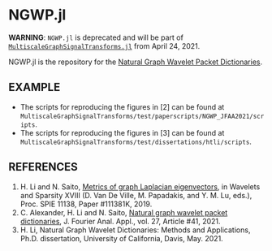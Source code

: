 # NGWP.jl

<!-- [![Build Status](https://travis-ci.com/haotian127/NGWP.jl.svg?branch=master)](https://travis-ci.com/haotian127/NGWP.jl)
[![Build Status](https://ci.appveyor.com/api/projects/status/github/haotian127/NGWP.jl?svg=true)](https://ci.appveyor.com/project/haotian127/NGWP-jl)
[![Coverage](https://codecov.io/gh/haotian127/NGWP.jl/branch/master/graph/badge.svg)](https://codecov.io/gh/haotian127/NGWP.jl)
[![Coverage](https://coveralls.io/repos/github/haotian127/NGWP.jl/badge.svg?branch=master)](https://coveralls.io/github/haotian127/NGWP.jl?branch=master) -->

**WARNING**: `NGWP.jl` is deprecated and will be part of [`MultiscaleGraphSignalTransforms.jl`](https://github.com/UCD4IDS/MultiscaleGraphSignalTransforms.jl) from April 24, 2021.

NGWP.jl is the repository for the [Natural Graph Wavelet Packet Dictionaries](https://link.springer.com/article/10.1007/s00041-021-09832-3).

<!-- ## SETUP

To install the NGWP.jl (Natural Graph Wavelet Packets), run
```julia
]
(@v1.6) pkg> add https://gitlab.com/UCD4IDS/MTSG.jl.git
(@v1.6) pkg> add https://github.com/UCD4IDS/NGWP.jl.git
(@v1.6) pkg> test NGWP
using NGWP
``` -->

## EXAMPLE

* The scripts for reproducing the figures in [2] can be found at `MultiscaleGraphSignalTransforms/test/paperscripts/NGWP_JFAA2021/scripts`.
* The scripts for reproducing the figures in [3] can be found at `MultiscaleGraphSignalTransforms/test/dissertations/htli/scripts`.

## REFERENCES

1. H. Li and N. Saito, [Metrics of graph Laplacian eigenvectors](https://www.math.ucdavis.edu/~saito/publications/metgraphlap.html), in Wavelets and Sparsity XVIII (D. Van De Ville, M. Papadakis, and Y. M. Lu, eds.), Proc. SPIE 11138, Paper #111381K, 2019.
2. C. Alexander, H. Li and N. Saito, [Natural graph wavelet packet dictionaries](https://link.springer.com/article/10.1007/s00041-021-09832-3), J. Fourier Anal. Appl., vol. 27, Article \#41, 2021.
3. H. Li, Natural Graph Wavelet Dictionaries: Methods and Applications, Ph.D. dissertation, University of California, Davis, May. 2021.
